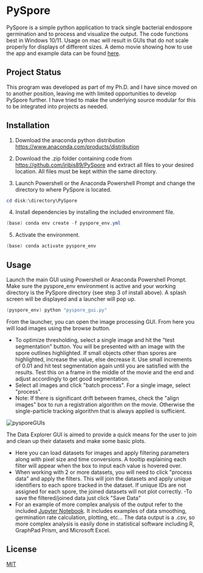 # PySpore

PySpore is a simple python application to track single bacterial endospore germination and to process and visualize the output. The code functions best in Windows 10/11. Usage on mac will result in GUIs that do not scale properly for displays of different sizes. A demo movie showing how to use the app and example data can be found [here](https://www.dropbox.com/sh/uolszoie5hjx8mo/AACPZUDvA2R86PbXEnpSWsDda?dl=0).

## Project Status
This program was developed as part of my Ph.D. and I have since moved on to another  position, leaving me with limited opportunities to develop PySpore further. I have tried to make the underlying source modular for this to be integrated into projects as needed.

## Installation

1)	Download the anaconda python distribution https://www.anaconda.com/products/distribution 

2)	Download the .zip folder containing code from https://github.com/jribis89/PySpore and extract all files to your desired location. All files must be kept within the same directory.

3)	Launch Powershell or the Anaconda Powershell Prompt and change the directory to where PySpore is located.
```Powershell
cd disk:\directory\PySpore
```

4)	Install dependencies by installing the included environment file.  
```Powershell
(base) conda env create -f pyspore_env.yml
```

5)	Activate the environment.
```Powershell
(base) conda activate pyspore_env
```

## Usage
Launch the main GUI using Powershell or Anaconda Powershell Prompt. Make sure the pyspore_env environment is active and your working directory is the PySpore directory (see step 3 of install above). A splash screen will be displayed and a launcher will pop up.
```Powershell
(pyspore_env) python "pyspore_gui.py"
```
From the launcher, you can open the image processing GUI. From here you will load images using the browse button. 
- To optimize thresholding, select a single image and hit the "test segmentation" button. You will be presented with an image with the spore outlines highlighted. If small objects other than spores are highlighted, increase the value, else decrease it. Use small increments of 0.01 and hit test segmentation again until you are satisfied with the results. Test this on a frame in the middle of the movie and the end and adjust accordingly to get good segmentation.
- Select all images and click "batch process". For a single image, select "process".
- Note: If there is significant drift between frames, check the "align images" box to run a registration algorithm on the movie. Otherwise the single-particle tracking algorithm that is always applied is sufficient.

![pysporeGUIs](https://github.com/jribis89/PySpore/assets/91898442/bbdf97bb-80ad-4af1-977c-9db6ed551a39)

The Data Explorer GUI is aimed to provide a quick means for the user to join and clean up their datasets and make some basic plots.

- Here you can load datasets for images and apply filtering parameters along with pixel size and time conversions. A tooltip explaining each filter will appear when the box to input each value is hovered over.
- When working with 2 or more datasets, you will need to click "process data" and apply the filters. This will join the datasets and apply unique identifiers to each spore tracked in the dataset. If unique IDs are not assigned for each spore, the joined datasets will not plot correctly.
-To save the filtered/joined data just click "Save Data"
- For an example of more complex analysis of the output refer to the included [Jupyter Notebook](https://github.com/jribis89/PySpore/blob/main/2022_Ribis_etal_calcium_manuscript.ipynb). It includes examples of data smoothing, germination rate calculation, plotting, etc... The data output is a .csv, so more complex analysis is easily done in statistical software including R, GraphPad Prism, and Microsoft Excel.

## License

[MIT](https://choosealicense.com/licenses/mit/)
